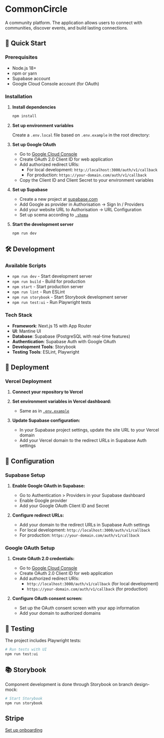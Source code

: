 # CommonCircle

A community platform. The application allows users to connect with communities, discover events, and build lasting connections.

## 🚀 Quick Start

### Prerequisites

- Node.js 18+
- npm or yarn
- Supabase account
- Google Cloud Console account (for OAuth)

### Installation

1. **Install dependencies**

   ```bash
   npm install
   ```

2. **Set up environment variables**

   Create a `.env.local` file based on `.env.example` in the root directory:

3. **Set up Google OAuth**

   - Go to [Google Cloud Console](https://console.cloud.google.com/apis/credentials?project=[YOURPROJECT])
   - Create OAuth 2.0 Client ID for web application
   - Add authorized redirect URIs:
     - For local development: `http://localhost:3000/auth/v1/callback`
     - For production: `https://your-domain.com/auth/v1/callback`
   - Copy the Client ID and Client Secret to your environment variables

4. **Set up Supabase**

   - Create a new project at [supabase.com](https://supabase.com)
   - Add Google as provider in Authorisation -> Sign In / Providers
   - Add your website URL to Authorisation -> URL Configuration
   - Set up scema according to [`.shema`](/.schema)

5. **Start the development server**

   ```bash
   npm run dev
   ```

## 🛠️ Development

### Available Scripts

- `npm run dev` - Start development server
- `npm run build` - Build for production
- `npm start` - Start production server
- `npm run lint` - Run ESLint
- `npm run storybook` - Start Storybook development server
- `npm run test:ui` - Run Playwright tests

### Tech Stack

- **Framework**: Next.js 15 with App Router
- **UI**: Mantine UI
- **Database**: Supabase (PostgreSQL with real-time features)
- **Authentication**: Supabase Auth with Google OAuth
- **Development Tools**: Storybook
- **Testing Tools**: ESLint, Playwright

## 🚀 Deployment

### Vercel Deployment

1. **Connect your repository to Vercel**

2. **Set environment variables in Vercel dashboard:**

   - Same as in [`.env.example`](/.env.example)

3. **Update Supabase configuration:**

   - In your Supabase project settings, update the site URL to your Vercel domain
   - Add your Vercel domain to the redirect URLs in Supabase Auth settings

## 🔧 Configuration

### Supabase Setup

1. **Enable Google OAuth in Supabase:**

   - Go to Authentication > Providers in your Supabase dashboard
   - Enable Google provider
   - Add your Google OAuth Client ID and Secret

2. **Configure redirect URLs:**
   - Add your domain to the redirect URLs in Supabase Auth settings
   - For local development: `http://localhost:3000/auth/v1/callback`
   - For production: `https://your-domain.com/auth/v1/callback`

### Google OAuth Setup

1. **Create OAuth 2.0 credentials:**

   - Go to [Google Cloud Console](https://console.cloud.google.com/apis/credentials)
   - Create OAuth 2.0 Client ID for web application
   - Add authorized redirect URIs:
     - `http://localhost:3000/auth/v1/callback` (for local development)
     - `https://your-domain.com/auth/v1/callback` (for production)

2. **Configure OAuth consent screen:**
   - Set up the OAuth consent screen with your app information
   - Add your domain to authorized domains

## 🧪 Testing

The project includes Playwright tests:

```bash
# Run tests with UI
npm run test:ui
```

## 📚 Storybook

Component development is done through Storybook on branch design-mock:

```bash
# Start Storybook
npm run storybook
```

## Stripe

[Set up onboarding](https://docs.stripe.com/connect/onboarding/quickstart?lang=node#init-stripe)
